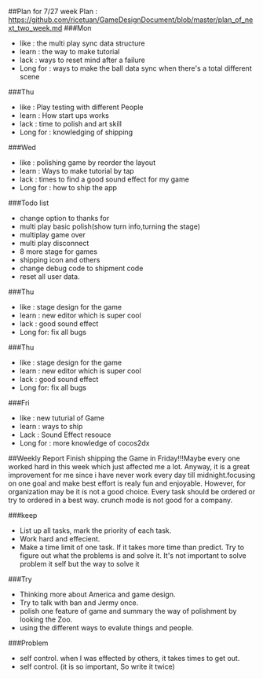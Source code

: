 ##Plan for 7/27 week
Plan : https://github.com/ricetuan/GameDesignDocument/blob/master/plan_of_next_two_week.md
###Mon
- like : the multi play sync data structure
- learn : the way to make tutorial
- lack : ways to reset mind after a failure
- Long for : ways to make the ball data sync when there's a total different scene 

###Thu
- like : Play testing with different People
- learn : How start ups works
- lack : time to polish and art skill
- Long for : knowledging of shipping

###Wed
- like : polishing game by reorder the layout
- learn : Ways to make tutorial by tap
- lack : times to find a good sound effect for my game
- Long for : how to ship the app

###Todo list
- change option to thanks for
- multi play basic polish(show turn info,turning the stage)
- multiplay game over 
- multi play disconnect
- 8 more stage for games
- shipping icon and others
- change debug code to shipment code 
- reset all user data.

###Thu
- like : stage design for the game
- learn : new editor which is super cool
- lack : good sound effect
- Long for: fix all bugs

###Thu
- like : stage design for the game
- learn : new editor which is super cool
- lack : good sound effect
- Long for: fix all bugs

###Fri
- like : new tuturial of Game
- learn : ways to ship
- Lack : Sound Effect resouce
- Long for : more knowledge of cocos2dx


##Weekly Report
Finish shipping the Game in Friday!!!Maybe every one worked hard in this week which just affected me a lot. Anyway, it is a great improvement for me since i have never work every day till midnight.focusing on one goal and make best effort is realy fun and enjoyable. However, for organization may be it is not a good choice. Every task should be ordered or try to ordered in a best way. crunch mode is not good for a company.

###keep
 - List up all tasks, mark the priority of each task. 
 - Work hard and effecient.
 - Make a time limit of one task. If it takes more time than predict. Try to figure out what the problems is and solve it. It's not important to solve problem it self but the way to solve it

###Try
 - Thinking more about America and game design.
 - Try to talk with ban and Jermy once.
 - polish one feature of game and summary the way of polishment by looking the Zoo.
 - using the different ways to evalute things and people.

###Problem
 - self control. when I was effected by others, it takes times to get out.
 - self control. (it is so important, So write it twice)
